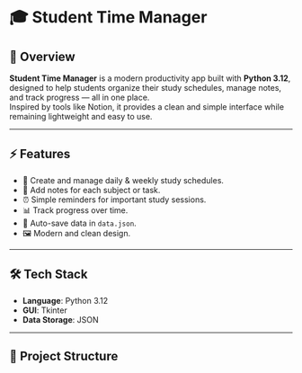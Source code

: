 # 🎓 Student Time Manager

## 📝 Overview
**Student Time Manager** is a modern productivity app built with **Python 3.12**, designed to help students organize their study schedules, manage notes, and track progress — all in one place.  
Inspired by tools like Notion, it provides a clean and simple interface while remaining lightweight and easy to use.

---

## ⚡ Features
- 📅 Create and manage daily & weekly study schedules.  
- 📝 Add notes for each subject or task.  
- ⏰ Simple reminders for important study sessions.  
- 📊 Track progress over time.  
- 💾 Auto-save data in `data.json`.  
- 🖼️ Modern and clean design.  

---

## 🛠️ Tech Stack
- **Language**: Python 3.12  
- **GUI**: Tkinter  
- **Data Storage**: JSON  

---

## 📂 Project Structure
